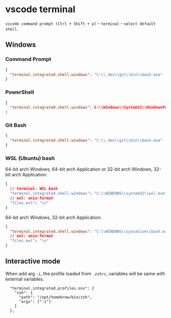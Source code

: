 # vscode terminal

`vscode command prompt (Ctrl + Shift + p)` - `terminal` - `select default shell`.

## Windows

### Command Prompt

```json
{
  "terminal.integrated.shell.windows": "C:\\_dev\\git\\bin\\bash.exe"
}
```

### PowerShell

```json
{
  "terminal.integrated.shell.windows": C:\\Windows\\System32\\WindowsPowerShell\\v1.0\\powershell.exe"
}
```

### Git Bash

```json
{
  "terminal.integrated.shell.windows": "C:\\_dev\\git\\bin\\bash.exe"
}
```

### WSL (Ubuntu) bash

64-bit arch Windows, 64-bit arch Application or 32-bit arch Windows, 32-bit arch Application:

```json
{
  // terminal: WSL bash
  "terminal.integrated.shell.windows": "C:\\WINDOWS\\system32\\wsl.exe",
  // eol: unix-format
  "files.eol": "\n"
}
```

64-bit arch Windows, 32-bit arch Application:

```json
{
  "terminal.integrated.shell.windows": "C:\\WINDOWS\\sysnative\\bash.exe"
  // eol: unix-format
  "files.eol": "\n"
}
```

## Interactive mode

When add arg `-i`, the profile loaded from `.zshrc`, variables will be same with external variables.

```
  "terminal.integrated.profiles.osx": {
    "zsh": {
      "path": "/opt/homebrew/bin/zsh",
      "args": ["-i"]
    }
  },
```
